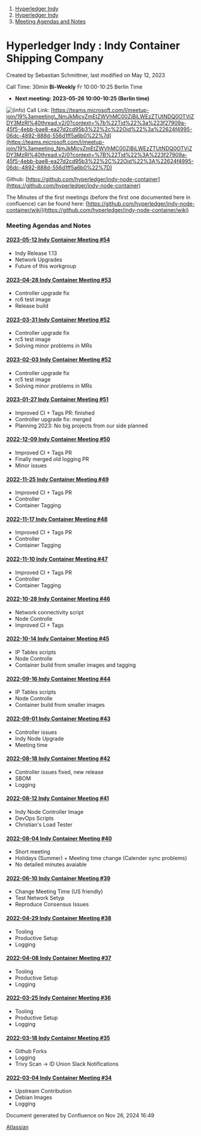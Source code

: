 1. [Hyperledger Indy](index.html)
2. [Hyperledger Indy](Hyperledger-Indy_19464194.html)
3. [Meeting Agendas and Notes](Meeting-Agendas-and-Notes_19464715.html)

# Hyperledger Indy : Indy Container Shipping Company

Created by Sebastian Schmittner, last modified on May 12, 2023

Call Time: 30min **Bi-Weekly** Fr 10:00-10:25 Berlin Time

- **Next meeting: 2023-05-26 10:00-10:25 (Berlin time)**

![(info)](images/icons/emoticons/information.png) Call Link: [https://teams.microsoft.com/l/meetup-join/19%3ameeting\_NmJkMjcyZmEtZWVhMC00ZjBiLWEzZTUtNDQ0OTViZDY3MzRl%40thread.v2/0?context=%7b%22Tid%22%3a%223f27909a-45f5-4ebb-bae8-ea27d2cd95b3%22%2c%22Oid%22%3a%22624f4995-06dc-4892-888d-556d1ff5a6b0%22%7d](https://teams.microsoft.com/l/meetup-join/19%3ameeting_NmJkMjcyZmEtZWVhMC00ZjBiLWEzZTUtNDQ0OTViZDY3MzRl%40thread.v2/0?context=%7B%22Tid%22%3A%223f27909a-45f5-4ebb-bae8-ea27d2cd95b3%22%2C%22Oid%22%3A%22624f4995-06dc-4892-888d-556d1ff5a6b0%22%7D)

Github: [https://github.com/hyperledger/indy-node-container](https://github.com/hyperledger/indy-node-container)

The Minutes of the first meetings (before the first one documented here in confluence) can be found here: [https://github.com/hyperledger/indy-node-container/wiki](https://github.com/hyperledger/indy-node-container/wiki)

### Meeting Agendas and Notes

#### [2023-05-12 Indy Container Meeting #54](2023-05-12-Indy-Container-Meeting-%2354_19466535.html)

- Indy Release 1.13
- Network Upgrades
- Future of this workgroup

#### [2023-04-28 Indy Container Meeting #53](2023-04-28-Indy-Container-Meeting-%2353_19466515.html)

- Controller upgrade fix
- rc6 test image
- Release build

#### [2023-03-31 Indy Container Meeting #52](2023-03-31-Indy-Container-Meeting-%2352_19466487.html)

- Controller upgrade fix
- rc5 test image
- Solving minor problems in MRs

#### [2023-02-03 Indy Container Meeting #52](2023-02-03-Indy-Container-Meeting-%2352_19466420.html)

- Controller upgrade fix
- rc5 test image
- Solving minor problems in MRs

#### [2023-01-27 Indy Container Meeting #51](2023-01-27-Indy-Container-Meeting-%2351_19466399.html)

- Improved CI + Tags PR: finished
- Controller upgrade fix: merged
- Planning 2023: No big projects from our side planned

#### [2022-12-09 Indy Container Meeting #50](2022-12-09-Indy-Container-Meeting-%2350_19466355.html)

- Improved CI + Tags PR
- Finally merged old logging PR
- Minor issues

#### [2022-11-25 Indy Container Meeting #49](2022-11-25-Indy-Container-Meeting-%2349_19466325.html)

- Improved CI + Tags PR
- Controller
- Container Tagging

#### [2022-11-17 Indy Container Meeting #48](2022-11-17-Indy-Container-Meeting-%2348_19466312.html)

- Improved CI + Tags PR
- Controller
- Container Tagging

#### [2022-11-10 Indy Container Meeting #47](2022-11-10-Indy-Container-Meeting-%2347_19466298.html)

- Improved CI + Tags PR
- Controller
- Container Tagging

#### [2022-10-28 Indy Container Meeting #46](2022-10-28-Indy-Container-Meeting-%2346_19466281.html)

- Network connectivity script
- Node Controlle
- Improved CI + Tags

#### [2022-10-14 Indy Container Meeting #45](2022-10-14-Indy-Container-Meeting-%2345_19466271.html)

- IP Tables scripts
- Node Controlle
- Container build from smaller images and tagging

#### [2022-09-16 Indy Container Meeting #44](2022-09-16-Indy-Container-Meeting-%2344_19466248.html)

- IP Tables scripts
- Node Controlle
- Container build from smaller images

#### [2022-09-01 Indy Container Meeting #43](2022-09-01-Indy-Container-Meeting-%2343_19466234.html)

- Controller issues
- Indy Node Upgrade
- Meeting time

#### [2022-08-18 Indy Container Meeting #42](2022-08-18-Indy-Container-Meeting-%2342_19466215.html)

- Controller issues fixed, new release
- SBOM
- Logging

#### [2022-08-12 Indy Container Meeting #41](2022-08-12-Indy-Container-Meeting-%2341_19466200.html)

- Indy Node Controller Image
- DevOps Scripts
- Christian's Load Tester

#### [2022-08-04 Indy Container Meeting #40](2022-08-04-Indy-Container-Meeting-%2340_19466202.html)

- Short meeting
- Holidays (Summer) + Meeting time change (Calender sync problems)
- No detailed minutes avaiable

#### [2022-06-10 Indy Container Meeting #39](2022-06-10-Indy-Container-Meeting-%2339_19466174.html)

- Change Meeting Time (US friendly)
- Test Network Setyp
- Reproduce Consensus Issues

#### [2022-04-29 Indy Container Meeting #38](2022-04-29-Indy-Container-Meeting-%2338_19466147.html)

- Tooling
- Productive Setup
- Logging

#### [2022-04-08 Indy Container Meeting #37](2022-04-08-Indy-Container-Meeting-%2337_19466105.html)

- Tooling
- Productive Setup
- Logging

#### [2022-03-25 Indy Container Meeting #36](2022-03-25-Indy-Container-Meeting-%2336_19466068.html)

- Tooling
- Productive Setup
- Logging

#### [2022-03-18 Indy Container Meeting #35](2022-03-18-Indy-Container-Meeting-%2335_19466043.html)

- Github Forks
- Logging
- Trivy Scan → ID Union Slack Notifications

#### [2022-03-04 Indy Container Meeting #34](2022-03-04-Indy-Container-Meeting-%2334_19466024.html)

- Upstream Contribution
- Debian Images
- Logging

Document generated by Confluence on Nov 26, 2024 16:49

[Atlassian](http://www.atlassian.com/)

